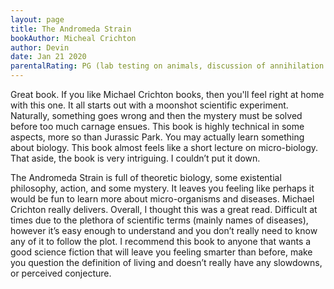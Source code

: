 ```yaml
---
layout: page
title: The Andromeda Strain
bookAuthor: Micheal Crichton
author: Devin
date: Jan 21 2020
parentalRating: PG (lab testing on animals, discussion of annihilation of a town)
---
```


Great book. If you like Michael Crichton books, then you'll
feel right at home with this one. It all starts out with a moonshot scientific
experiment. Naturally, something goes wrong and then the mystery must be solved
before too much carnage ensues. This book is highly technical in some aspects,
more so than Jurassic Park. You may actually learn something about biology. This book
almost feels like a short lecture on micro-biology. That aside, the book is very
intriguing. I couldn’t put it down.

  The Andromeda Strain is full of theoretic biology, some
existential philosophy, action, and some mystery. It leaves you feeling like
perhaps it would be fun to learn more about micro-organisms and diseases.
Michael Crichton really delivers. Overall, I thought this was a great read.
Difficult at times due to the plethora of scientific terms (mainly names of
diseases), however it’s easy enough to understand and you don’t really need to
know any of it to follow the plot. I recommend this book to anyone that wants a
good science fiction that will leave you feeling smarter than before, make you
question the definition of living and doesn’t really have any slowdowns, or perceived
conjecture.
